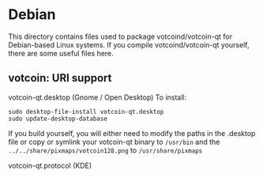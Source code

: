 
Debian
====================
This directory contains files used to package votcoind/votcoin-qt
for Debian-based Linux systems. If you compile votcoind/votcoin-qt yourself, there are some useful files here.

## votcoin: URI support ##


votcoin-qt.desktop  (Gnome / Open Desktop)
To install:

	sudo desktop-file-install votcoin-qt.desktop
	sudo update-desktop-database

If you build yourself, you will either need to modify the paths in
the .desktop file or copy or symlink your votcoin-qt binary to `/usr/bin`
and the `../../share/pixmaps/votcoin128.png` to `/usr/share/pixmaps`

votcoin-qt.protocol (KDE)


